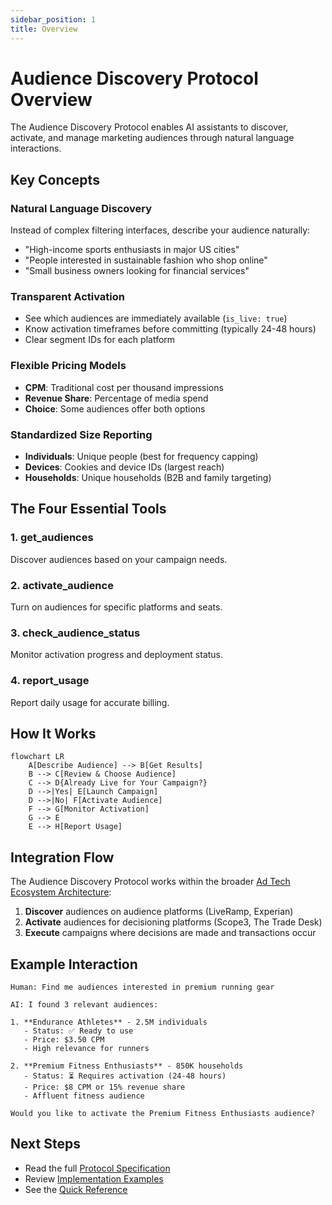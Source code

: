 ```yaml
---
sidebar_position: 1
title: Overview
---
```


# Audience Discovery Protocol Overview

The Audience Discovery Protocol enables AI assistants to discover, activate, and manage marketing audiences through natural language interactions.

## Key Concepts

### Natural Language Discovery
Instead of complex filtering interfaces, describe your audience naturally:
- "High-income sports enthusiasts in major US cities"
- "People interested in sustainable fashion who shop online"
- "Small business owners looking for financial services"

### Transparent Activation
- See which audiences are immediately available (`is_live: true`)
- Know activation timeframes before committing (typically 24-48 hours)
- Clear segment IDs for each platform

### Flexible Pricing Models
- **CPM**: Traditional cost per thousand impressions
- **Revenue Share**: Percentage of media spend
- **Choice**: Some audiences offer both options

### Standardized Size Reporting
- **Individuals**: Unique people (best for frequency capping)
- **Devices**: Cookies and device IDs (largest reach)
- **Households**: Unique households (B2B and family targeting)

## The Four Essential Tools

### 1. get_audiences
Discover audiences based on your campaign needs.

### 2. activate_audience  
Turn on audiences for specific platforms and seats.

### 3. check_audience_status
Monitor activation progress and deployment status.

### 4. report_usage
Report daily usage for accurate billing.

## How It Works

```mermaid
flowchart LR
    A[Describe Audience] --> B[Get Results]
    B --> C[Review & Choose Audience]
    C --> D{Already Live for Your Campaign?}
    D -->|Yes| E[Launch Campaign]
    D -->|No| F[Activate Audience]
    F --> G[Monitor Activation]
    G --> E
    E --> H[Report Usage]
```

## Integration Flow

The Audience Discovery Protocol works within the broader [Ad Tech Ecosystem Architecture](../intro#ad-tech-ecosystem-architecture):

1. **Discover** audiences on audience platforms (LiveRamp, Experian)
2. **Activate** audiences for decisioning platforms (Scope3, The Trade Desk)  
3. **Execute** campaigns where decisions are made and transactions occur

## Example Interaction

```
Human: Find me audiences interested in premium running gear

AI: I found 3 relevant audiences:

1. **Endurance Athletes** - 2.5M individuals
   - Status: ✅ Ready to use
   - Price: $3.50 CPM
   - High relevance for runners

2. **Premium Fitness Enthusiasts** - 850K households  
   - Status: ⏳ Requires activation (24-48 hours)
   - Price: $8 CPM or 15% revenue share
   - Affluent fitness audience

Would you like to activate the Premium Fitness Enthusiasts audience?
```

## Next Steps

- Read the full [Protocol Specification](./specification)
- Review [Implementation Examples](./examples)
- See the [Quick Reference](./quick-reference)